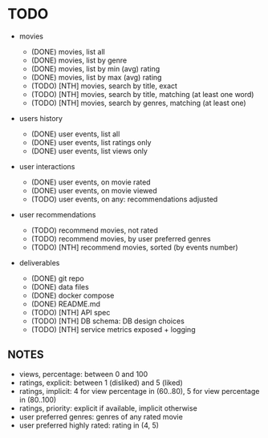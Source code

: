# TODO

* movies
  - (DONE) movies, list all
  - (DONE) movies, list by genre
  - (DONE) movies, list by min (avg) rating
  - (DONE) movies, list by max (avg) rating
  - (TODO) [NTH] movies, search by title, exact
  - (TODO) [NTH] movies, search by title, matching (at least one word)
  - (TODO) [NTH] movies, search by genres, matching (at least one)

* users history
  - (DONE) user events, list all
  - (DONE) user events, list ratings only
  - (DONE) user events, list views only

* user interactions
  - (DONE) user events, on movie rated
  - (DONE) user events, on movie viewed
  - (TODO) user events, on any: recommendations adjusted

* user recommendations
  - (TODO) recommend movies, not rated
  - (TODO) recommend movies, by user preferred genres
  - (TODO) [NTH] recommend movies, sorted (by events number)

* deliverables
  - (DONE) git repo
  - (DONE) data files
  - (DONE) docker compose
  - (DONE) README.md
  - (TODO) [NTH] API spec
  - (TODO) [NTH] DB schema: DB design choices
  - (TODO) [NTH] service metrics exposed + logging

## NOTES
- views, percentage: between 0 and 100
- ratings, explicit: between 1 (disliked) and 5 (liked)
- ratings, implicit: 4 for view percentage in (60..80), 5 for view percentage in (80..100)
- ratings, priority: explicit if available, implicit otherwise
- user preferred genres: genres of any rated movie
- user preferred highly rated: rating in (4, 5)